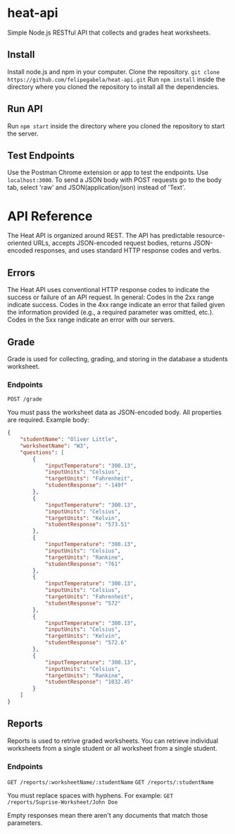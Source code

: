 # heat-api

Simple Node.js RESTful API that collects and grades heat worksheets.  

## Install
Install node.js and npm in your computer.
Clone the repository. `git clone https://github.com/felipegabela/heat-api.git` 
Run `npm install` inside the directory where you cloned the repository to install all the dependencies.

## Run API 
Run `npm start` inside the directory where you cloned the repository to start the server.

## Test Endpoints

Use the Postman Chrome extension or app to test the endpoints. Use `localhost:3000`. To send a JSON body with POST requests go to the body tab, select 'raw' and JSON(application/json) instead of 'Text'.

# API Reference

The Heat API is organized around REST. The API has predictable resource-oriented URLs, accepts JSON-encoded request bodies, returns JSON-encoded responses, and uses standard HTTP response codes and verbs. 

## Errors

The Heat API uses conventional HTTP response codes to indicate the success or failure of an API request. In general: Codes in the 2xx range indicate success. Codes in the 4xx range indicate an error that failed given the information provided (e.g., a required parameter was omitted, etc.). Codes in the 5xx range indicate an error with our servers.

## Grade

Grade is used for collecting, grading, and storing in the database a students worksheet.

### Endpoints 
`POST /grade`

You must pass the worksheet data as JSON-encoded body. All properties are required.
Example body:
```json
{
    "studentName": "Oliver Little",
    "worksheetName": "W3",
    "questions": [
        {
            "inputTemperature": "300.13",
            "inputUnits": "Celsius",
            "targetUnits": "Fahrenheit",
            "studentResponse": "-149f"
        },
        {
            "inputTemperature": "300.13",
            "inputUnits": "Celsius",
            "targetUnits": "Kelvin",
            "studentResponse": "573.51"
        },
        {
            "inputTemperature": "300.13",
            "inputUnits": "Celsius",
            "targetUnits": "Rankine",
            "studentResponse": "761"
        },
        {
            "inputTemperature": "300.13",
            "inputUnits": "Celsius",
            "targetUnits": "Fahrenheit",
            "studentResponse": "572"
        },
        {
            "inputTemperature": "300.13",
            "inputUnits": "Celsius",
            "targetUnits": "Kelvin",
            "studentResponse": "572.6"
        },
        {
            "inputTemperature": "300.13",
            "inputUnits": "Celsius",
            "targetUnits": "Rankine",
            "studentResponse": "1032.45"
        }
    ]
}
```

## Reports

Reports is used to retrive graded worksheets. You can retrieve individual worksheets from a single student or all worksheet from a single student. 

### Endpoints 
`GET /reports/:worksheetName/:studentName` 
`GET /reports/:studentName`

You must replace spaces with hyphens. For example:
`GET /reports/Suprise-Worksheet/John Doe`

Empty responses mean there aren't any documents that match those parameters. 